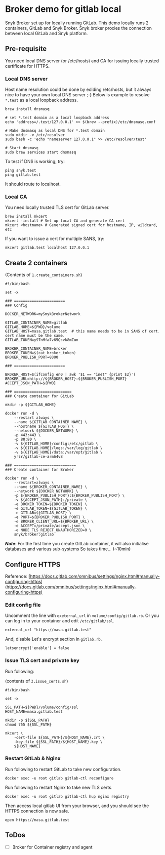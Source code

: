 # Broker demo for gitlab local

Snyk Broker set up for locally running GitLab. 
This demo locally runs 2 containers, GitLab and Snyk Broker.
Snyk broker proxies the connection between local GitLab and Snyk platform.

## Pre-requisite

You need local DNS server (or /etc/hosts) and CA for issuing locally trusted certificate for HTTPS.

### Local DNS server

Host name resolution could be done by ediding /etc/hosts, but it always nice to have your own local DNS server ;-)
Below is example to resolve `*.test` as a local loopback address.

```shell
brew install dnsmasq

# set *.test domain as a local loopback address
echo 'address=/.test/127.0.0.1' >> $(brew --prefix)/etc/dnsmasq.conf

# Make dnsmasq as local DNS for *.test domain
sudo mkdir -v /etc/resolver
sudo bash -c 'echo "nameserver 127.0.0.1" >> /etc/resolver/test'

# Start dnsmasq
sudo brew services start dnsmasq
```

To test if DNS is working, try:
```
ping snyk.test
ping gitlab.test
```

It should route to localhost.


### Local CA

You need locally trusted TLS cert for GitLab server.

```shell
brew install mkcert
mkcert -install # Set up local CA and generate CA cert 
mkcert <hostname> # Generated signed cert for hostname, IP, wildcard, etc
```

If you want to issue a cert for multiple SANS, try:
```
mkcert gitlab.test localhost 127.0.0.1
```

## Create 2 containers

(Contents of `1.create_containers.sh`)

```shell
#!/bin/bash

set -x

### =======================
### Config

DOCKER_NETWORK=mySnykBrokerNetwork

GITLAB_CONTAINER_NAME=gitlab
GITLAB_HOME=${PWD}/volume
GITLAB_HOST=masa.gitlab.test  # this name needs to be in SANS of cert. cert name must be the same.
GITLAB_TOKEN=y9TnMfa7v65Qcvk8mZum

BROKER_CONTAINER_NAME=broker
BROKER_TOKEN=$(cat broker_token)
BROKER_PUBLISH_PORT=8000

### =======================

BROKER_HOST=$(ifconfig en0 | awk '$1 == "inet" {print $2}')
BROKER_URL=http://${BROKER_HOST}:${BROKER_PUBLISH_PORT}
ACCEPT_JSON_PATH=${PWD}

### ==========================
### Create container for GitLab

mkdir -p ${GITLAB_HOME}

docker run -d \
	--restart always \
	--name ${GITLAB_CONTAINER_NAME} \
	--hostname ${GITLAB_HOST} \
	--network ${DOCKER_NETWORK} \
	-p 443:443 \
	-p 80:80 \
	-v ${GITLAB_HOME}/config:/etc/gitlab \
	-v ${GITLAB_HOME}/logs:/var/log/gitlab \
	-v ${GITLAB_HOME}/data:/var/opt/gitlab \
	yrzr/gitlab-ce-arm64v8

### ============================
### Create container for Broker

docker run -d \
	--restart=always \
	--name ${BROKER_CONTAINER_NAME} \
	--network ${DOCKER_NETWORK} \
	-p ${BROKER_PUBLISH_PORT}:${BROKER_PUBLISH_PORT} \
	-v ${ACCEPT_JSON_PATH}:/private \
	-e BROKER_TOKEN=${BROKER_TOKEN} \
	-e GITLAB_TOKEN=${GITLAB_TOKEN} \
	-e GITLAB=${GITLAB_HOST} \
	-e PORT=${BROKER_PUBLISH_PORT} \
	-e BROKER_CLIENT_URL=${BROKER_URL} \
	-e ACCEPT=/private/accept.json \
	-e NODE_TLS_REJECT_UNAUTHORIZED=0 \
	snyk/broker:gitlab 
```

***Note***: For the first time you create GitLab container, it will also initialise databases and various sub-systems So takes time... (~10min)

## Configure HTTPS

Reference: [https://docs.gitlab.com/omnibus/settings/nginx.html#manually-configuring-https](https://docs.gitlab.com/omnibus/settings/nginx.html#manually-configuring-https)


### Edit config file

Uncomment the line with `exeternal_url` in `volume/config/gitlab.rb`.
Or you can log in to your container and edit `/etc/gitlab/ssl`.
```
external_url "https://masa.gitlab.test"
```
And, disable Let's encrypt section in `gitlab.rb`.
```
letsencrypt['enable'] = false
```

### Issue TLS cert and private key

Run following:

(contents of `3.issue_certs.sh`)

```
#!/bin/bash

set -x

SSL_PATH=${PWD}/volume/config/ssl
HOST_NAME=masa.gitlab.test

mkdir -p ${SSL_PATH}
chmod 755 ${SSL_PATH}

mkcert \
	-cert-file ${SSL_PATH}/${HOST_NAME}.crt \
	-key-file ${SSL_PATH}/${HOST_NAME}.key \
	${HOST_NAME}
```

### Restart GitLab & Nginx

Run following to restart GitLab to take new configuration.
```
docker exec -u root gitlab gitlab-ctl reconfigure
```

Run following to restart Nginx to take new TLS certs.
```
docker exec -u root gitlab gitlab-ctl hup nginx registry
```

Then access local gitlab UI from your browser, and you should see the HTTPS connection is now safe.
```
open https://masa.gitlab.test
```


## ToDos

* [ ] Broker for Container registry and agent
